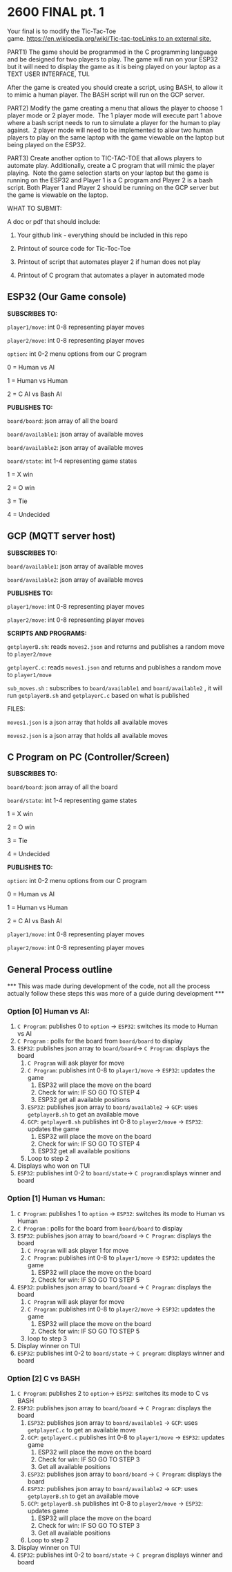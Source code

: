 # 2600 FINAL pt. 1

Your final is to modify the Tic-Tac-Toe game. [https://en.wikipedia.org/wiki/Tic-tac-toeLinks to an external site.](https://en.wikipedia.org/wiki/Tic-tac-toe)

PART1) The game should be programmed in the C programming language and be designed for two players to play. The game will run on your ESP32 but it will need to display the game as it is being played on your laptop as a TEXT USER INTERFACE, TUI.

After the game is created you should create a script, using BASH, to allow it to mimic a human player. The BASH script will run on the GCP server.

PART2) Modify the game creating a menu that allows the player to choose 1 player mode or 2 player mode.  The 1 player mode will execute part 1 above where a bash script needs to run to simulate a player for the human to play against.  2 player mode will need to be implemented to allow two human players to play on the same laptop with the game viewable on the laptop but being played on the ESP32.

PART3) Create another option to TIC-TAC-TOE that allows players to automate play. Additionally, create a C program that will mimic the player playing.  Note the game selection starts on your laptop but the game is running on the ESP32 and Player 1 is a C program and Player 2 is a bash script. Both Player 1 and Player 2 should be running on the GCP server but the game is viewable on the laptop.

WHAT TO SUBMIT:

A doc or pdf that should include:

1) Your github link - everything should be included in this repo

2) Printout of source code for Tic-Toc-Toe

3) Printout of script that automates player 2 if human does not play

3) Printout of C program that automates a player in automated mode

## ESP32 (Our Game console)

**SUBSCRIBES TO:** 

`player1/move`: int 0-8 representing player moves

`player2/move`: int 0-8 representing player moves

`option`: int 0-2 menu options from our C program

0 = Human vs AI

1 = Human vs Human

2 = C AI vs Bash AI

**PUBLISHES TO:**

`board/board`: json array of all the board

`board/available1`: json array of available moves

`board/available2`: json array of available moves

`board/state`: int 1-4 representing game states

1 = X win

2 = O win

3 = Tie

4 = Undecided

## GCP (MQTT server host)

**SUBSCRIBES TO:**

`board/available1`: json array of available moves

`board/available2`: json array of available moves

**PUBLISHES TO:**

`player1/move`: int 0-8 representing player moves

`player2/move`: int 0-8 representing player moves

**SCRIPTS AND PROGRAMS:**

`getplayerB.sh`: reads `moves2.json` and returns and publishes  a random move to `player2/move`

`getplayerC.c`: reads `moves1.json` and returns and publishes a random move to `player1/move` 

`sub_moves.sh` : subscribes to `board/available1` and `board/available2` , it will run `getplayerB.sh`  and  `getplayerC.c` based on what is published

FILES:

`moves1.json` is a json array that holds all available moves

`moves2.json` is a json array that holds all available moves

## C Program on PC (Controller/Screen)

**SUBSCRIBES TO:**

`board/board`: json array of all the board

`board/state`: int 1-4 representing game states

1 = X win

2 = O win

3 = Tie

4 = Undecided

**PUBLISHES TO:**

`option`: int 0-2 menu options from our C program

0 = Human vs AI

1 = Human vs Human

2 = C AI vs Bash AI

`player1/move`: int 0-8 representing player moves

`player2/move`: int 0-8 representing player moves

## General Process outline

*** This was made during development of the code, not all the process actually follow these steps this was more of a guide during development ***

### Option [0] Human vs AI:

1. `C Program`: publishes 0 to `option` → `ESP32`: switches its mode to Human vs AI
2. `C Program` : polls for the board from `board/board`  to display
3. `ESP32`: publishes json array to `board/board`→ `C Program`: displays the board
    1. `C Program` will ask player for move
    2. `C Program`: publishes int 0-8 to `player1/move` →  `ESP32`: updates the game 
        1. ESP32 will place the move on the board
        2. Check for win: IF SO GO TO STEP 4
        3. ESP32 get all available positions
    3. `ESP32`: publishes json array to `board/available2`  → `GCP`: uses `getplayerB.sh` to get an available move 
    4. `GCP`: `getplayerB.sh` publishes int 0-8 to `player2/move` → `ESP32`: updates the game
        1. ESP32 will place the move on the board
        2. Check for win: IF SO GO TO STEP 4
        3. ESP32 get all available positions
    5. Loop to step 2
4. Displays who won on TUI
5. `ESP32`: publishes int 0-2 to `board/state`→ `C program`:displays winner and board

### Option [1] Human vs Human:

1. `C Program`: publishes 1 to `option` → `ESP32`: switches its mode to Human vs Human
2. `C Program` : polls for the board from `board/board`  to display
3. `ESP32`: publishes json array to `board/board` → `C Program`: displays the board
    1. `C Program` will ask player 1 for move
    2. `C Program`: publishes int 0-8 to `player1/move` →  `ESP32`: updates the game 
        1. ESP32 will place the move on the board
        2. Check for win: IF SO GO TO STEP 5
4. `ESP32`: publishes json array to `board/board` → `C Program`: displays the board
    1. `C Program` will ask player  for move
    2. `C Program`: publishes int 0-8 to `player2/move` →  `ESP32`: updates the game 
        1. ESP32 will place the move on the board
        2. Check for win: IF SO GO TO STEP 5
    3. loop to step 3
5. Display winner on TUI
6. `ESP32`: publishes int 0-2 to `board/state` → `C program`: displays winner and board

### Option [2] C vs BASH

1. `C Program`: publishes 2 to `option`→ `ESP32`: switches its mode to C vs BASH
2. `ESP32`: publishes json array to `board/board` → `C Program`: displays the board
    1. `ESP32`: publishes json array to `board/available1` → `GCP`: uses `getplayerC.c` to get an available move
    2. `GCP`: `getplayerC.c` publishes int 0-8 to `player1/move` →  `ESP32`: updates game 
        1. ESP32 will place the move on the board
        2. Check for win: IF SO GO TO STEP 3
        3. Get all available positions
    3. `ESP32`: publishes json array to `board/board` → `C Program`: displays the board
    4. `ESP32`: publishes json array to `board/available2`  → `GCP`: uses `getplayerB.sh` to get an available move
    5. `GCP`: `getplayerB.sh` publishes int 0-8 to `player2/move` → `ESP32`: updates game
        1. ESP32 will place the move on the board
        2. Check for win: IF SO GO TO STEP 3
        3. Get all available positions
    6. Loop to step 2
3. Display winner on TUI
4. `ESP32`: publishes int 0-2 to `board/state` → `C program` displays winner and board